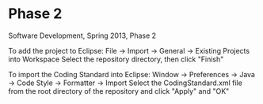Phase 2
============

Software Development, Spring 2013, Phase 2

To add the project to Eclipse:
File -> Import -> General -> Existing Projects into Workspace
Select the repository directory, then click "Finish"

To import the Coding Standard into Eclipse:
Window -> Preferences -> Java -> Code Style -> Formatter -> Import
Select the CodingStandard.xml file from the root directory of the repository and click "Apply" and "OK"
